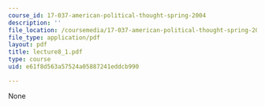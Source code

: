 ```yaml
---
course_id: 17-037-american-political-thought-spring-2004
description: ''
file_location: /coursemedia/17-037-american-political-thought-spring-2004/e61f8d563a57524a05887241eddcb990_lecture8_1.pdf
file_type: application/pdf
layout: pdf
title: lecture8_1.pdf
type: course
uid: e61f8d563a57524a05887241eddcb990

---
```

None